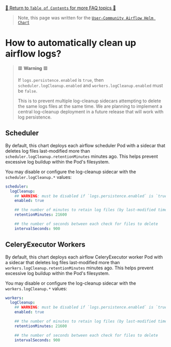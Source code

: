 [🔗 Return to `Table of Contents` for more FAQ topics 🔗](https://github.com/airflow-helm/charts/tree/main/charts/airflow#frequently-asked-questions)

> Note, this page was written for the [`User-Community Airflow Helm Chart`](https://github.com/airflow-helm/charts/tree/main/charts/airflow)

# How to automatically clean up airflow logs?

> 🟥 __Warning__ 🟥
>
> If `logs.persistence.enabled` is `true`, then `scheduler.logCleanup.enabled` and `workers.logCleanup.enabled` must be `false`.
>
> This is to prevent multiple log-cleanup sidecars attempting to delete the same logs files at the same time.
> We are planning to implement a central log-cleanup deployment in a future release that will work with log persistence.

## Scheduler

By default, this chart deploys each airflow scheduler Pod with a sidecar that deletes log files last-modified more than `scheduler.logCleanup.retentionMinutes` minutes ago.
This helps prevent excessive log buildup within the Pod's filesystem.

You may disable or configure the log-cleanup sidecar with the `scheduler.logCleanup.*` values:

```yaml
scheduler:
  logCleanup:
    ## WARNING: must be disabled if `logs.persistence.enabled` is `true`
    enabled: true

    ## the number of minutes to retain log files (by last-modified time)
    retentionMinutes: 21600

    ## the number of seconds between each check for files to delete
    intervalSeconds: 900
```

## CeleryExecutor Workers

By default, this chart deploys each airflow CeleryExecutor worker Pod with a sidecar that deletes log files last-modified more than `workers.logCleanup.retentionMinutes` minutes ago.
This helps prevent excessive log buildup within the Pod's filesystem.

You may disable or configure the log-cleanup sidecar with the `workers.logCleanup.*` values:

```yaml
workers:
  logCleanup:
    ## WARNING: must be disabled if `logs.persistence.enabled` is `true`
    enabled: true

    ## the number of minutes to retain log files (by last-modified time)
    retentionMinutes: 21600

    ## the number of seconds between each check for files to delete
    intervalSeconds: 900
```
